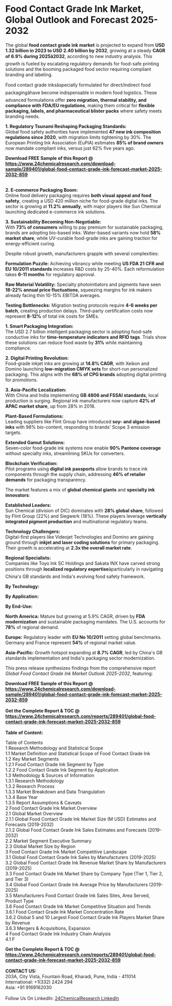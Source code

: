 <h1>Food Contact Grade Ink Market, Global Outlook and Forecast 2025-2032</h1><p>The global <strong>food contact grade ink market</strong> is projected to expand from <strong>USD 1.32 billion in 2023 to USD 2.40 billion by 2032</strong>, growing at a steady <strong>CAGR of 6.9% during 2025â2032</strong>, according to new industry analysis. This growth is fueled by escalating regulatory demands for food-safe printing solutions and the booming packaged food sector requiring compliant branding and labeling.</p><p>Food contact grade inksâspecially formulated for direct/indirect food packagingâhave become indispensable in modern food logistics. These advanced formulations offer <strong>zero migration, thermal stability, and compliance with FDA/EU regulations</strong>, making them critical for <strong>flexible packaging, labels, and pharmaceutical blister packs</strong> where safety meets branding needs.</p><p><strong>1. Regulatory Tsunami Reshaping Packaging Standards:</strong><br>
Global food safety authorities have implemented <strong>47 new ink composition regulations since 2020</strong>, with migration limits tightening by 30%. The European Printing Ink Association (EuPIA) estimates <strong>85% of brand owners</strong> now mandate compliant inks, versus just 62% five years ago.</p><div><b>Download FREE Sample of this Report @ 
            <a href="https://www.24chemicalresearch.com/download-sample/289401/global-food-contact-grade-ink-forecast-market-2025-2032-859">
            https://www.24chemicalresearch.com/download-sample/289401/global-food-contact-grade-ink-forecast-market-2025-2032-859</a></b></div><br><p><strong>2. E-commerce Packaging Boom:</strong><br>
Online food delivery packaging requires <strong>both visual appeal and food safety</strong>, creating a USD 420 million niche for food-grade digital inks. The sector is growing at <strong>11.2% annually</strong>, with major players like Sun Chemical launching dedicated e-commerce ink solutions.</p><p><strong>3. Sustainability Becoming Non-Negotiable:</strong><br>
With <strong>73% of consumers</strong> willing to pay premium for sustainable packaging, brands are adopting bio-based inks. Water-based variants now hold <strong>58% market share</strong>, while UV-curable food-grade inks are gaining traction for energy-efficient curing.</p><p>Despite robust growth, manufacturers grapple with several complexities:</p><p><strong>Formulation Puzzle:</strong> Achieving vibrancy while meeting <strong>US FDA 21 CFR and EU 10/2011 standards</strong> increases R&amp;D costs by 25-40%. Each reformulation takes <strong>6-11 months</strong> for regulatory approval.</p><p><strong>Raw Material Volatility:</strong> Specialty photoinitiators and pigments have seen <strong>18-22% annual price fluctuations</strong>, squeezing margins for ink makers already facing thin 10-15% EBITDA averages.</p><p><strong>Testing Bottlenecks:</strong> Migration testing protocols require <strong>4-6 weeks per batch</strong>, creating production delays. Third-party certification costs now represent <strong>8-12%</strong> of total ink costs for SMEs.</p><p><strong>1. Smart Packaging Integration:</strong><br>
The USD 2.7 billion intelligent packaging sector is adopting food-safe conductive inks for <strong>time-temperature indicators and RFID tags</strong>. Trials show these solutions can reduce food waste by <strong>31%</strong> while maintaining compliance.</p><p><strong>2. Digital Printing Revolution:</strong><br>
Food-grade inkjet inks are growing at <strong>14.8% CAGR</strong>, with Xeikon and Domino launching <strong>low-migration CMYK sets</strong> for short-run personalized packaging. This aligns with the <strong>68% of CPG brands</strong> adopting digital printing for promotions.</p><p><strong>3. Asia-Pacific Localization:</strong><br>
With China and India implementing <strong>GB 4806 and FSSAI standards</strong>, local production is surging. Regional ink manufacturers now capture <strong>42% of APAC market share</strong>, up from 28% in 2018.</p><p><strong>Plant-Based Formulations:</strong><br>
	Leading suppliers like Flint Group have introduced <strong>soy- and algae-based inks</strong> with 98% bio-content, responding to brands' Scope 3 emission targets.</p><p><strong>Extended Gamut Solutions:</strong><br>
	Seven-color food-grade ink systems now enable <strong>90% Pantone coverage</strong> without specialty inks, streamlining SKUs for converters.</p><p><strong>Blockchain Verification:</strong><br>
	Pilot programs using <strong>digital ink passports</strong> allow brands to trace ink components through the supply chain, addressing <strong>46% of retailer demands</strong> for packaging transparency.</p><p>The market features a mix of <strong>global chemical giants</strong> and <strong>specialty ink innovators</strong>:</p><p><strong>Established Leaders:</strong><br>
Sun Chemical (division of DIC) dominates with <strong>28% global share</strong>, followed by Flint Group (22%) and Siegwerk (18%). These players leverage <strong>vertically integrated pigment production</strong> and multinational regulatory teams.</p><p><strong>Technology Challengers:</strong><br>
Digital-first players like Videojet Technologies and Domino are gaining ground through <strong>inkjet and laser coding solutions</strong> for primary packaging. Their growth is accelerating at <strong>2.3x the overall market rate</strong>.</p><p><strong>Regional Specialists:</strong><br>
Companies like Toyo Ink SC Holdings and Sakata INX have carved strong positions through <strong>localized regulatory expertise</strong>âparticularly in navigating China's GB standards and India's evolving food safety framework.</p><p><strong>By Technology:</strong></p><p><strong>By Application:</strong></p><p><strong>By End-Use:</strong></p><p><strong>North America:</strong> Mature but growing at 5.9% CAGR, driven by <strong>FDA modernization</strong> and sustainable packaging mandates. The U.S. accounts for <strong>78%</strong> of regional demand.</p><p><strong>Europe:</strong> Regulatory leader with <strong>EU No 10/2011</strong> setting global benchmarks. Germany and France represent <strong>54%</strong> of regional market value.</p><p><strong>Asia-Pacific:</strong> Growth hotspot expanding at <strong>8.7% CAGR</strong>, led by China's GB standards implementation and India's packaging sector modernization.</p><p>This press release synthesizes findings from the comprehensive report <em>Global Food Contact Grade Ink Market Outlook 2025-2032</em>, featuring:</p><div><b>Download FREE Sample of this Report @ 
            <a href="https://www.24chemicalresearch.com/download-sample/289401/global-food-contact-grade-ink-forecast-market-2025-2032-859">
            https://www.24chemicalresearch.com/download-sample/289401/global-food-contact-grade-ink-forecast-market-2025-2032-859</a></b></div><br><div><b>Get the Complete Report & TOC @ 
            <a href="https://www.24chemicalresearch.com/reports/289401/global-food-contact-grade-ink-forecast-market-2025-2032-859">
            https://www.24chemicalresearch.com/reports/289401/global-food-contact-grade-ink-forecast-market-2025-2032-859</a></b></div><br>
            <b>Table of Content:</b><p>Table of Contents<br />
1 Research Methodology and Statistical Scope<br />
1.1 Market Definition and Statistical Scope of Food Contact Grade Ink<br />
1.2 Key Market Segments<br />
1.2.1 Food Contact Grade Ink Segment by Type<br />
1.2.2 Food Contact Grade Ink Segment by Application<br />
1.3 Methodology & Sources of Information<br />
1.3.1 Research Methodology<br />
1.3.2 Research Process<br />
1.3.3 Market Breakdown and Data Triangulation<br />
1.3.4 Base Year<br />
1.3.5 Report Assumptions & Caveats<br />
2 Food Contact Grade Ink Market Overview<br />
2.1 Global Market Overview<br />
2.1.1 Global Food Contact Grade Ink Market Size (M USD) Estimates and Forecasts (2019-2032)<br />
2.1.2 Global Food Contact Grade Ink Sales Estimates and Forecasts (2019-2032)<br />
2.2 Market Segment Executive Summary<br />
2.3 Global Market Size by Region<br />
3 Food Contact Grade Ink Market Competitive Landscape<br />
3.1 Global Food Contact Grade Ink Sales by Manufacturers (2019-2025)<br />
3.2 Global Food Contact Grade Ink Revenue Market Share by Manufacturers (2019-2025)<br />
3.3 Food Contact Grade Ink Market Share by Company Type (Tier 1, Tier 2, and Tier 3)<br />
3.4 Global Food Contact Grade Ink Average Price by Manufacturers (2019-2025)<br />
3.5 Manufacturers Food Contact Grade Ink Sales Sites, Area Served, Product Type<br />
3.6 Food Contact Grade Ink Market Competitive Situation and Trends<br />
3.6.1 Food Contact Grade Ink Market Concentration Rate<br />
3.6.2 Global 5 and 10 Largest Food Contact Grade Ink Players Market Share by Revenue<br />
3.6.3 Mergers & Acquisitions, Expansion<br />
4 Food Contact Grade Ink Industry Chain Analysis<br />
4.1 F</p><div><b>Get the Complete Report & TOC @ 
            <a href="https://www.24chemicalresearch.com/reports/289401/global-food-contact-grade-ink-forecast-market-2025-2032-859">
            https://www.24chemicalresearch.com/reports/289401/global-food-contact-grade-ink-forecast-market-2025-2032-859</a></b></div><br><b>CONTACT US:</b><br>
            203A, City Vista, Fountain Road, Kharadi, Pune, India - 411014<br>
            International: +1(332) 2424 294<br>
            Asia: +91 9169162030 <br><br>
            Follow Us On LinkedIn: <a href="https://www.linkedin.com/company/24chemicalresearch/">24ChemicalResearch LinkedIn</a>